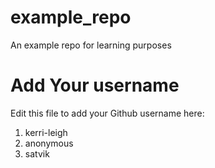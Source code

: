 # example_repo
An example repo for learning purposes
# Add Your username
Edit this file to add your Github username here:
1. kerri-leigh
2. anonymous
3. satvik
